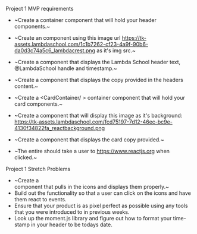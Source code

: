 Project 1 MVP requirements
- ~Create a <HeaderContainer /> container component that will hold your header components.~
- ~Create an <ImageThumbnail /> component using this image url https://tk-assets.lambdaschool.com/1c1b7262-cf23-4a9f-90b6-da0d3c74a5c6_lambdacrest.png as it's img src.~
- ~Create a <HeaderTitle /> component that displays the Lambda School header text, @LambdaSchool handle and timestamp.~
- ~Create a <HeaderContent /> component that displays the copy provided in the headers content.~

- ~Create a <CardContainer/ > container component that will hold your card components.~
- ~Create a <CardBanner /> component that will display this image as it's background: https://tk-assets.lambdaschool.com/fcd75197-7d12-46ec-bc9e-4130f34822fa_reactbackground.png
- ~Create a <CardContent /> component that displays the card copy provided.~
- ~The entire <CardContainer /> should take a user to https://www.reactjs.org when clicked.~

Project 1 Stretch Problems
- ~Create a <Footer/> component that pulls in the icons and displays them properly.~
- Build out the functionality so that a user can click on the icons and have them react to events.
- Ensure that your product is as pixel perfect as possible using any tools that you were introduced to in previous weeks.
- Look up the moment.js library and figure out how to format your time-stamp in your header to be todays date.

